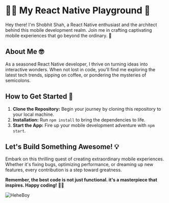# 👨‍💻 My React Native Playground 📱

Hey there! I'm Shobhit Shah, a React Native enthusiast and the architect behind this mobile development realm. Join me in crafting captivating mobile experiences that go beyond the ordinary. 🚀

## About Me 🤓

As a seasoned React Native developer, I thrive on turning ideas into interactive wonders. When not lost in code, you'll find me exploring the latest tech trends, sipping on coffee, or pondering the mysteries of semicolons. 

## How to Get Started 🚀

1. **Clone the Repository:** Begin your journey by cloning this repository to your local machine.
2. **Installation:** Run `npm install` to bring the dependencies to life.
3. **Start the App:** Fire up your mobile development adventure with `npm start`.

## Let's Build Something Awesome! 💡

Embark on this thrilling quest of creating extraordinary mobile experiences. Whether it's fixing bugs, optimizing performance, or dreaming up new features, every contribution is a step toward greatness.

**Remember, the best code is not just functional. it's a masterpiece that inspires. Happy coding!** 🌈🚀

![HeheBoy](https://media.tenor.com/7Tu-pBzg0_kAAAAd/programming.gif)
